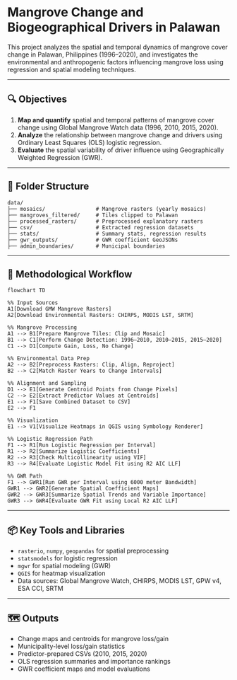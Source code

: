 # Mangrove Change and Biogeographical Drivers in Palawan

This project analyzes the spatial and temporal dynamics of mangrove cover change in Palawan, Philippines (1996–2020), and investigates the environmental and anthropogenic factors influencing mangrove loss using regression and spatial modeling techniques.

---

## 🔍 Objectives

1. **Map and quantify** spatial and temporal patterns of mangrove cover change using Global Mangrove Watch data (1996, 2010, 2015, 2020).
2. **Analyze** the relationship between mangrove change and drivers using Ordinary Least Squares (OLS) logistic regression.
3. **Evaluate** the spatial variability of driver influence using Geographically Weighted Regression (GWR).

---

## 📂 Folder Structure

```
data/
├── mosaics/                # Mangrove rasters (yearly mosaics)
├── mangroves_filtered/     # Tiles clipped to Palawan
├── processed_rasters/      # Preprocessed explanatory rasters
├── csv/                    # Extracted regression datasets
├── stats/                  # Summary stats, regression results
├── gwr_outputs/            # GWR coefficient GeoJSONs
├── admin_boundaries/       # Municipal boundaries
```

---

## 🧭 Methodological Workflow

```mermaid
flowchart TD

%% Input Sources
A1[Download GMW Mangrove Rasters]
A2[Download Environmental Rasters: CHIRPS, MODIS LST, SRTM]

%% Mangrove Processing
A1 --> B1[Prepare Mangrove Tiles: Clip and Mosaic]
B1 --> C1[Perform Change Detection: 1996–2010, 2010–2015, 2015–2020]
C1 --> D1[Compute Gain, Loss, No Change]

%% Environmental Data Prep
A2 --> B2[Preprocess Rasters: Clip, Align, Reproject]
B2 --> C2[Match Raster Years to Change Intervals]

%% Alignment and Sampling
D1 --> E1[Generate Centroid Points from Change Pixels]
C2 --> E2[Extract Predictor Values at Centroids]
E1 --> F1[Save Combined Dataset to CSV]
E2 --> F1

%% Visualization
E1 --> V1[Visualize Heatmaps in QGIS using Symbology Renderer]

%% Logistic Regression Path
F1 --> R1[Run Logistic Regression per Interval]
R1 --> R2[Summarize Logistic Coefficients]
R2 --> R3[Check Multicollinearity using VIF]
R3 --> R4[Evaluate Logistic Model Fit using R2 AIC LLF]

%% GWR Path
F1 --> GWR1[Run GWR per Interval using 6000 meter Bandwidth]
GWR1 --> GWR2[Generate Spatial Coefficient Maps]
GWR2 --> GWR3[Summarize Spatial Trends and Variable Importance]
GWR3 --> GWR4[Evaluate GWR Fit using Local R2 AIC LLF]
```

---

## 📦 Key Tools and Libraries

- `rasterio`, `numpy`, `geopandas` for spatial preprocessing
- `statsmodels` for logistic regression
- `mgwr` for spatial modeling (GWR)
- `QGIS` for heatmap visualization
- Data sources: Global Mangrove Watch, CHIRPS, MODIS LST, GPW v4, ESA CCI, SRTM

---

## 🗺️ Outputs

- Change maps and centroids for mangrove loss/gain
- Municipality-level loss/gain statistics
- Predictor-prepared CSVs (2010, 2015, 2020)
- OLS regression summaries and importance rankings
- GWR coefficient maps and model evaluations
